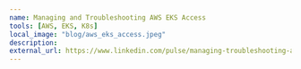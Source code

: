 ```yaml
---
name: Managing and Troubleshooting AWS EKS Access
tools: [AWS, EKS, K8s]
local_image: "blog/aws_eks_access.jpeg"
description: 
external_url: https://www.linkedin.com/pulse/managing-troubleshooting-aws-eks-access-jefferson-rios-caro%3FtrackingId=guTHdAyvontF40FxOGoh2A%253D%253D/?trackingId=guTHdAyvontF40FxOGoh2A%3D%3D
---
```

